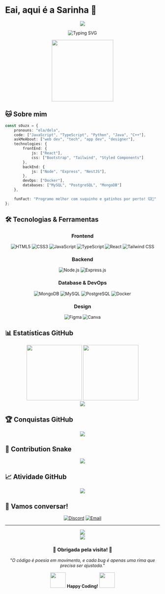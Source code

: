 
# Eai, aqui é a **Sarinha** 🧃

<div align="center">
  <img src="https://capsule-render.vercel.app/api?type=waving&color=gradient&customColorList=0,2,2,5,30&height=200&section=header&text=s0uzx&fontSize=80&fontAlignY=35&animation=twinkling&fontColor=ffffff" />
</div>

<p align="center">
  <img src="https://readme-typing-svg.herokuapp.com?font=JetBrains+Mono&weight=600&size=28&duration=3000&pause=1000&color=3B82F6&center=true&vCenter=true&multiline=true&repeat=false&width=600&height=100&lines=Coding+dreams+into+reality+%E2%9C%A8;Full+Stack+Developer+%F0%9F%9A%80" alt="Typing SVG" />
</p>

<div align="center">
  <img src="https://media.giphy.com/media/LmNwrBhejkK9EFP504/giphy.gif" width="200" height="200" />
</div>

## 🐱 Sobre mim

```typescript
const s0uzx = {
    pronouns: "ela/dela",
    code: ["JavaScript", "TypeScript", "Python", "Java", "C++"],
    askMeAbout: ["web dev", "tech", "app dev", "designer"],
    technologies: {
        frontEnd: {
            js: ["React"],
            css: ["Bootstrap", "Tailwind", "Styled Components"]
        },
        backEnd: {
            js: ["Node", "Express", "NestJS"],
        },
        devOps: ["Docker"],
        databases: ["MySQL", "PostgreSQL", "MongoDB"]
    },
    
    funFact: "Programo melhor com suquinho e gatinhos por perto! 🐱🧃"
};
```

## 🛠️ Tecnologias & Ferramentas

<div align="center">

### Frontend
![HTML5](https://img.shields.io/badge/HTML5-E34F26?style=for-the-badge&logo=html5&logoColor=white)
![CSS3](https://img.shields.io/badge/CSS3-1572B6?style=for-the-badge&logo=css3&logoColor=white)
![JavaScript](https://img.shields.io/badge/JavaScript-F7DF1E?style=for-the-badge&logo=javascript&logoColor=black)
![TypeScript](https://img.shields.io/badge/TypeScript-007ACC?style=for-the-badge&logo=typescript&logoColor=white)
![React](https://img.shields.io/badge/React-20232A?style=for-the-badge&logo=react&logoColor=61DAFB)
![Tailwind CSS](https://img.shields.io/badge/Tailwind_CSS-38B2AC?style=for-the-badge&logo=tailwind-css&logoColor=white)

### Backend
![Node.js](https://img.shields.io/badge/Node.js-43853D?style=for-the-badge&logo=node.js&logoColor=white)
![Express.js](https://img.shields.io/badge/Express.js-404D59?style=for-the-badge)

### Database & DevOps
![MongoDB](https://img.shields.io/badge/MongoDB-4EA94B?style=for-the-badge&logo=mongodb&logoColor=white)
![MySQL](https://img.shields.io/badge/MySQL-00000F?style=for-the-badge&logo=mysql&logoColor=white)
![PostgreSQL](https://img.shields.io/badge/PostgreSQL-316192?style=for-the-badge&logo=postgresql&logoColor=white)
![Docker](https://img.shields.io/badge/Docker-2496ED?style=for-the-badge&logo=docker&logoColor=white)


### Design
![Figma](https://img.shields.io/badge/Figma-F24E1E?style=for-the-badge&logo=figma&logoColor=white)
![Canva](https://img.shields.io/badge/Canva-%2300C4CC.svg?style=for-the-badge&logo=Canva&logoColor=white)

</div>

## 📊 Estatísticas GitHub

<div align="center">
  <img height="180em" src="https://github-readme-stats.vercel.app/api?username=s0uzx&show_icons=true&theme=tokyonight&include_all_commits=true&count_private=true&hide_border=true&bg_color=0D1117&title_color=3B82F6&icon_color=3B82F6&text_color=FFFFFF"/>
  <img height="180em" src="https://github-readme-stats.vercel.app/api/top-langs/?username=s0uzx&layout=compact&langs_count=8&theme=tokyonight&hide_border=true&bg_color=0D1117&title_color=3B82F6&text_color=FFFFFF"/>
</div>

<div align="center">
  <img src="https://github-readme-streak-stats.herokuapp.com/?user=s0uzx&theme=tokyonight&hide_border=true&background=0D1117&stroke=3B82F6&ring=3B82F6&fire=3B82F6&currStreakLabel=FFFFFF"/>
</div>

## 🏆 Conquistas GitHub

<div align="center">
  <img src="https://github-profile-trophy.vercel.app/?username=s0uzx&theme=tokyonight&no-frame=true&no-bg=true&margin-w=4&row=2&column=4" />
</div>

## 🐍 Contribution Snake

<div align="center">
  <img src="https://github.com/s0uzx/workflows/blob/output/github-contribution-grid-snake-dark.svg" />
</div>

## 📈 Atividade GitHub

<div align="center">
  <img src="https://github-readme-activity-graph.vercel.app/graph?username=s0uzx&bg_color=0D1117&color=3B82F6&line=3B82F6&point=FFFFFF&area=true&hide_border=true" />
</div>


## 💬 Vamos conversar!

<div align="center">


[![Discord](https://img.shields.io/badge/Discord-7289DA?style=for-the-badge&logo=discord&logoColor=white)](https://discord.gg/soouzx_)
[![Email](https://img.shields.io/badge/Gmail-D14836?style=for-the-badge&logo=gmail&logoColor=white)](mailto:saraedsouza@gmail.com)

</div>

---

<div align="center">
  <img src="https://komarev.com/ghpvc/?username=s0uzx&color=3B82F6&style=for-the-badge&label=PROFILE+VIEWS" />
</div>

<div align="center">
  <img src="https://capsule-render.vercel.app/api?type=waving&color=gradient&color=gradient&customColorList=0,2,2,5,30&height=120&section=footer" />
</div>

<div align="center">
  <h3>💙 Obrigada pela visita! 💙</h3>
  <p><em>"O código é poesia em movimento, e cada bug é apenas uma rima que precisa ser ajustada."</em></p>
  
  <p>
    <img src="https://media.giphy.com/media/WUlplcMpOCEmTGBtBW/giphy.gif" width="50">
    <strong>Happy Coding!</strong>
    <img src="https://media.giphy.com/media/WUlplcMpOCEmTGBtBW/giphy.gif" width="50">
  </p>
</div>
